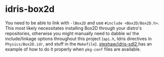 # idris-box2d

You need to be able to link with `-lBox2D` and use `#include <Box2D/Box2D.h>`. This most likely necessitates installing Box2D through your distro's repositories, otherwise you might manually need to dabble w/ the include/linkage options throughout this project (`api.h`, Idris directives in `Physics/Box2D.idr`, and stuff in the `Makefile`). [steshaw/idris-sdl2
](https://github.com/steshaw/idris-sdl2) has an example of how to do it properly when `pkg-conf` files are available.
